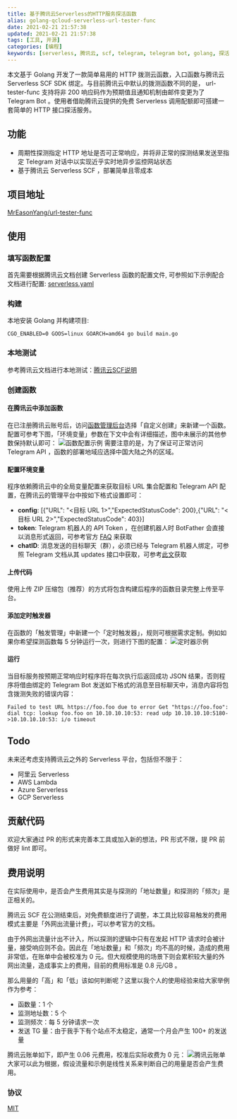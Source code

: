 ```yaml
---
title: 基于腾讯云Serverless的HTTP服务探活函数
alias: golang-qcloud-serverless-url-tester-func
date: 2021-02-21 21:57:38
updated: 2021-02-21 21:57:38
tags: [工具, 开源]
categories: [编程]
keywords: [serverless, 腾讯云, scf, telegram, telegram bot, golang, 探活, HTTP拨测]
---
```

本文基于 Golang 开发了一款简单易用的 HTTP 拨测云函数，入口函数与腾讯云 Serverless SCF SDK 绑定。与目前腾讯云中默认的拨测函数不同的是， url-tester-func 支持将非 200 响应码作为预期值且通知机制由邮件变更为了 Telegram Bot 。使用者借助腾讯云提供的免费 Serverless 调用配额即可搭建一套简单的 HTTP 接口探活服务。

## 功能
- 周期性探测指定 HTTP 地址是否可正常响应，并将非正常的探测结果发送至指定 Telegram 对话中以实现近乎实时地异步监控网站状态
- 基于腾讯云 Serverless SCF ，部署简单且零成本

## 项目地址
[MrEasonYang/url-tester-func](https://github.com/MrEasonYang/url-tester-func)

## 使用
### 填写函数配置
首先需要根据腾讯云文档创建 Serverless 函数的配置文件, 可参照如下示例配合文档进行配置: [serverless.yaml](https://github.com/MrEasonYang/url-tester-func/blob/main/serverless.yaml.example)

### 构建
本地安装 Golang 并构建项目:

   ```shell
   CGO_ENABLED=0 GOOS=linux GOARCH=amd64 go build main.go
   ```
<!--more-->

### 本地测试
参考腾讯云文档进行本地测试：[腾讯云SCF说明](https://github.com/MrEasonYang/url-tester-func/blob/main/README-QCLOUD.md)

### 创建函数
#### 在腾讯云中添加函数
在已注册腾讯云账号后，访问[函数管理后台](https://console.cloud.tencent.com/scf/list-create?rid=5&ns=default&createType=empty)选择「自定义创建」来新建一个函数。配置可参考下图，「环境变量」参数在下文中会有详细描述，图中未展示的其他参数保持默认即可：
![函数配置示例](https://gmiimg.com/cdcfc4c991e4e5ebe8cd5967abc2be54.png)
需要注意的是，为了保证可正常访问 Telegram API ，函数的部署地域应选择中国大陆之外的区域。

#### 配置环境变量
程序依赖腾讯云中的全局变量配置来获取目标 URL 集合配置和 Telegram API 配置，在腾讯云的管理平台中按如下格式设置即可：
- **config**: [{"URL": "<目标 URL 1>","ExpectedStatusCode": 200},{"URL": "<目标 URL 2>","ExpectedStatusCode": 403}]
- **token**: Telegram 机器人的 API Token ，在创建机器人时 BotFather 会直接以消息形式返回，可参考官方 [FAQ](https://telegra.ph/Awesome-Telegram-Bot-11-11) 来获取
- **chatID**: 消息发送的目标聊天（群），必须已经与 Telegram 机器人绑定，可参照 Telegram 文档从其 updates 接口中获取，可参考[此文](https://stackoverflow.com/questions/32423837/telegram-bot-how-to-get-a-group-chat-id)获取

#### 上传代码
使用上传 ZIP 压缩包（推荐）的方式将包含构建后程序的函数目录完整上传至平台。

#### 添加定时触发器
在函数的「触发管理」中新建一个「定时触发器」，规则可根据需求定制。例如如果你希望探测函数每 5 分钟运行一次，则进行下图的配置：
![定时器示例](https://gmiimg.com/ccefcae3568cb512ab1c097b442d90f2.png)

#### 运行
当目标服务按预期正常响应时程序将在每次执行后返回成功 JSON 结果，否则程序将借由绑定的 Telegram Bot 发送如下格式的消息至目标聊天中，消息内容将包含拨测失败的错误内容：
```
Failed to test URL https://foo.foo due to error Get "https://foo.foo": dial tcp: lookup foo.foo on 10.10.10.10:53: read udp 10.10.10.10:5180->10.10.10.10:53: i/o timeout
```

## Todo
未来还考虑支持腾讯云之外的 Serverless 平台，包括但不限于：
- 阿里云 Serverless
- AWS Lambda
- Azure Serverless
- GCP Serverless

## 贡献代码
欢迎大家通过 PR 的形式来完善本工具或加入新的想法，PR 形式不限，提 PR 前做好 lint 即可。

## 费用说明
在实际使用中，是否会产生费用其实是与探测的「地址数量」和探测的「频次」是正相关的。

腾讯云 SCF 在公测结束后，对免费额度进行了调整，本工具比较容易触发的费用模式主要是「外网出流量计费」，可以参考官方的文档。

由于外网出流量计出不计入，所以探测的逻辑中只有在发起 HTTP 请求时会被计量，接受响应则不会。因此在「地址数量」和「频次」均不高的时候，造成的费用非常低，在账单中会被校准为 0 元。但大规模使用的场景下则会累积较大量的外网出流量，造成事实上的费用，目前的费用标准是 0.8 元/GB 。

那么用量的「高」和「低」该如何判断呢？这里以我个人的使用经验来给大家举例作为参考：
- 函数量：1 个
- 监测地址数：5 个
- 监测频次：每 5 分钟请求一次
- 发送 TG 量：由于我手下有个站点不太稳定，通常一个月会产生 100+ 的发送量

腾讯云账单如下，即产生 0.06 元费用，校准后实际收费为 0 元：
![腾讯云账单](https://gmiimg.com/4865b1cbc976589f50f331bda007383a.png)
大家可以此为根据，假设流量和示例是线性关系来判断自己的用量是否会产生费用。

### 协议
[MIT](https://github.com/MrEasonYang/url-tester-func/blob/main/LICENSE)